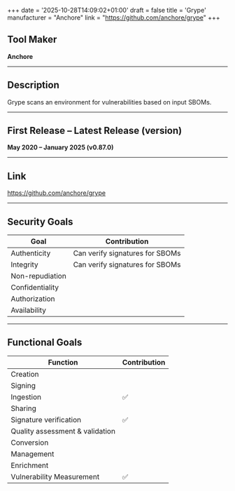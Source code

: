 +++
date = '2025-10-28T14:09:02+01:00'
draft = false
title = 'Grype'
manufacturer = "Anchore"
link = "https://github.com/anchore/grype"
+++

## Tool Maker

**Anchore**

---

## Description

Grype scans an environment for vulnerabilities based on input SBOMs.

---

## First Release – Latest Release (version)

**May 2020 – January 2025 (v0.87.0)**

---

## Link

https://github.com/anchore/grype

---

## Security Goals

| Goal              | Contribution                                                  |
|-------------------|---------------------------------------------------------------|
| Authenticity      | Can verify signatures for SBOMs                               |
| Integrity         | Can verify signatures for SBOMs                               |
| Non-repudiation   |                                                               |
| Confidentiality   |                                                               |
| Authorization     |                                                               |
| Availability      |                                                               |

---

## Functional Goals

| Function                        | Contribution |
|---------------------------------|--------------|
| Creation                        |              |
| Signing                         |              |
| Ingestion                       | ✅            |
| Sharing                         |              |
| Signature verification          | ✅            |
| Quality assessment & validation |              |
| Conversion                      |              |
| Management                      |              |
| Enrichment                      |              |
| Vulnerability Measurement       | ✅            |